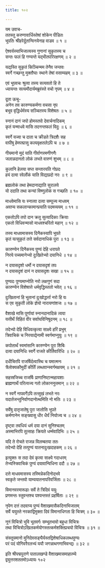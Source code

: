 ```yaml
---
title: १०२

---
```

यम उवाच-  
ततस्तु करुणावार्धिस्तेषां शोकेन पीडितः  
भूपतिः श्रीहरेर्दूतान्विनयेनाह वाडव ॥ १ ॥


ऐश्वर्यस्याभिजात्यस्य गुणानां सुकृतस्य च  
सन्तः फलं हि गण्यन्ते यद्भीतपरिरक्षणम् ॥ २ ॥


यद्यस्ति सुकृतं किञ्चिन्मम तेनैव जन्तवः  
स्वर्गे गच्छन्तु मुक्तौघाः स्थाने तेषां वसाम्यहम् ॥ ३ ॥


एवं भूपवचः श्रुत्वा तस्य सत्यवतो हि ते  
ध्यायन्तः सत्यमौदार्यमब्रुवंस्ते वचो नृपम् ॥ ४ ॥


दूता ऊचु-  
अनेन तव कारुण्यकर्मणा वचसा नृप  
बभूव वृद्धिर्धर्मस्य सञ्चितस्य विशेषतः ॥ ५ ॥


स्नानं दानं जपो होमस्तपो देवार्चनादिकम्  
कृतं यन्माधवे मासि तदनन्तफलं विदुः ॥ ६ ॥


स्वर्गे यज्वा च दाता च क्रीडते त्रिदशैः सह  
वापीषु हेमपद्मासु कल्पवृक्षतलेऽपि च ॥ ७ ॥


गीयमानो मुदं याति गीर्वाणरमणीगणैः  
जलान्नदानतो लोकं लभते वारुणं शुभम् ॥ ८ ॥


कुलानि हेलया सप्त सन्तारयति गोप्रदः  
हयं दत्वा रवेर्लोकं याति विद्याप्रदो नरः ॥ ९ ॥


ब्रह्मलोकं तथा हेमदानाद्याति सुरालये  
यो ददाति तथा कन्यां विष्णुलोकं स गच्छति ॥ १० ॥


माधवेमासि यः स्नात्वा दत्वा सम्पूज्य माधवम्  
अवाप्य सकलान्कामान्प्रयाति पदमव्ययम् ॥ ११ ॥


एकतोऽपि तपो दान क्रतु सुत्यादिकाः क्रियाः  
एकतो विधिवन्मासो माधवश्चरितो महान् ॥ १२ ॥


तस्य माधवमासस्य दिनैकस्यापि भूपते  
कृतं यत्सुकृतं तत्ते सर्वदानाधिकं पुरा ॥ १३ ॥


कारुण्येन दिनैकस्य पुण्यं देहि धरापते  
निरये पच्यमानेभ्यो दुःखितेभ्यो दयानिधे ॥ १४ ॥


न दयासदृशो धर्मो न दयासदृशं तपः  
न दयासदृशं दानं न दयासदृशः सखा ॥ १५ ॥


पुण्यदः पुण्यमाप्नोति नरो लक्षगुणं सदा  
कारुण्येन विशेषात्ते धर्मवृद्धिस्ततो भवेत् ॥ १६ ॥


दुःखितानां हि भूतानां दुःखोद्धर्त्ता नरो हि यः  
स एव सुकृती लोके ज्ञेयो नारायणांशजः ॥ १७ ॥


वैशाखे मासि पूर्णायां स्नानदानादिकं त्वया  
यत्तीर्थे विहितं वीर सर्वाघविनिषूदनम् ॥ १८ ॥


तदेभ्यो देहि विधिवत्कृत्वा साक्ष्ये हरिं प्रभुम्  
त्रिवाचिकं च निरयाद्येनामी स्वर्गमाप्नुयुः ॥ १९ ॥


कपोतार्थं स्वमांसानि कारुण्येन पुरा शिबिः  
दत्वा दयानिधिः स्वर्गे राजते कीर्तिवारिधिः ॥ २० ॥


दधीचिरपि राजर्षिर्दत्वास्थि च यमात्मनः  
त्रैलोक्यकौमुदीं कीर्तिं लब्धवान्स्वर्गमक्षयम् ॥ २१ ॥


सहस्रजिच्च राजर्षिः प्राणानिष्टान्महायशाः  
ब्राह्मणार्थे परित्यज्य गतो लोकाननुत्तमान् ॥ २२ ॥


न स्वर्गे नापवर्गेऽपि तत्सुखं लभते नरः  
यदार्तजन्तुनिर्वाणदानोत्थमिति नो मतिः ॥ २३ ॥


सर्वेषु दातृजातेषु पुरा जातोसि भूपते  
कर्मणानेन सङ्ख्यासु धीर धैर्यं नियोज्य च ॥ २४ ॥


दृष्ट्वा तवधियं धर्म दया दानं सुनिश्चलम्  
अस्माभिरपि तूत्साहः क्रियते धर्म्मवादिभिः ॥ २५ ॥


यदि ते रोचते राजन्न विलम्बतया ततः  
तदेभ्यो देहि तत्पुण्यं यातनादुःखदाहकम् ॥ २६ ॥


इत्युक्तः स तदा देवं कृत्वा साक्ष्ये गदाधरम्  
तेभ्यस्त्रिवाचिकं पुण्यं दयावान्विधिना ददौ ॥ २७ ॥


दत्ते माधवमासस्य तस्मिन्नेकदिनोद्भवे  
स्वकृते जन्तवो याम्ययातनापरिवर्जिताः ॥ २८ ॥


विमानवरमारूढाः सर्वे ते त्रिदिवं ययुः  
प्रणमन्तः स्तुवन्तश्च पश्यन्तस्तं प्रहर्षिताः ॥ २९ ॥


नृपेण दत्तं तदवाप्य पुण्यं वैशाखमासैकदिनाभिजातम्  
सर्वे ययुस्ते नरकाद्विमुक्ता दिवं विमानाधिगता हि चित्रम् ॥ ३० ॥


नूनं विचित्रो भुवि भूतवर्गः सम्भूतभावो बहुधा विचित्रः  
तथा विचित्रोऽखिलकर्मयोगस्तत्कर्मशक्तिप्रचयो विचित्रः ॥ ३१ ॥


संस्तूयमानो मुनिदेवसङ्घैर्यस्तद्विशेषाधिकलब्धपुण्यः  
परं पदं योगिवरैरलभ्यं ययौ जगन्नाथगणाभिवन्द्यः ॥ ३२ ॥


इति श्रीपद्मपुराणे पातालखण्डे वैशाखमासमाहात्म्ये  
द्व्युत्तरशततमोऽध्यायः १०२